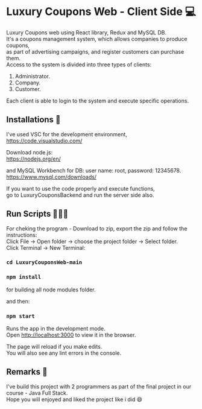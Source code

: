 # Luxury Coupons Web - Client Side 💻

Luxury Coupons web using React library, Redux and MySQL DB.\
It's a coupons management system, which allows companies to produce coupons,\
as part of advertising campaigns, and register customers can purchase them.\
Access to the system is divided into three types of clients:
1. Administrator.
2. Company.
3. Customer.

Each client is able to login to the system and execute specific operations.

## Installations 🔧

I've used VSC for the development environment,\
https://code.visualstudio.com/

Download node.js:\
https://nodejs.org/en/

and MySQL Workbench for DB: user name: root, password: 12345678.\
https://www.mysql.com/downloads/

If you want to use the code properly and execute functions,\
go to LuxuryCouponsBackend and run the server side also.

## Run Scripts 👩🏻‍💻
For cheking the program - Download to zip, export the zip and follow the instructions:\
Click File -> Open folder -> choose the project folder -> Select folder.\
Click Terminal -> New Terminal:
### `cd LuxuryCouponsWeb-main`
### `npm install`
for building all node modules folder.

and then:
### `npm start`

Runs the app in the development mode.\
Open [http://localhost:3000](http://localhost:3000) to view it in the browser.

The page will reload if you make edits.\
You will also see any lint errors in the console.

## Remarks 📝
I've build this project with 2 programmers as part of the final project in our course - Java Full Stack.\
Hope you will enjoyed and liked the project like i did 😄
